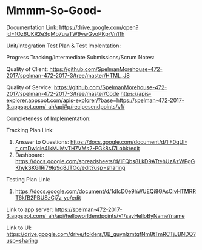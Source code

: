 # Mmmm-So-Good-

Documentation Link: https://drive.google.com/open?id=1Oz6UKR2e3qMb7uwTW9vwGvoPKprVn11h



Unit/Integration Test Plan & Test Implentation:



Progress Tracking/Intermediate Submissions/Scrum Notes:




Quality of Client: https://github.com/SpelmanMorehouse-472-2017/spelman-472-2017-3/tree/master/HTML_JS
                   




Quality of Service: https://github.com/SpelmanMorehouse-472-2017/spelman-472-2017-3/tree/master/Code
                    https://apis-explorer.appspot.com/apis-explorer/?base=https://spelman-472-2017-3.appspot.com/_ah/api#p/recipesendpoints/v1/



Completeness of Implementation: 
















Tracking Plan Link: 
1. Answer to Questions: https://docs.google.com/document/d/1iF0qUI-r_cmDwlcie4IkMJMvTH7VMs2-PGk8rJ7Lobk/edit
2. Dashboard: https://docs.google.com/spreadsheets/d/1FQbs8LkD9ATtehUzAzWPgGKhykSKG1Ri79Iq9q8JTOo/edit?usp=sharing

Testing Plan Link:
1. https://docs.google.com/document/d/1dIcD0e9hWUEQi8GAsCivHTMRRT6kfB2PBUSzCj7z_yc/edit

Link to app server: https://spelman-472-2017-3.appspot.com/_ah/api/helloworldendpoints/v1/sayHelloByName?name 

Link to UI: https://drive.google.com/drive/folders/0B_quynlzmtqfNm8tTmRCTjJBNDQ?usp=sharing

